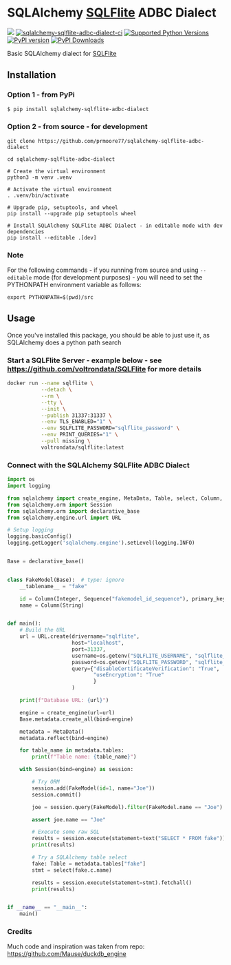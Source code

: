 # SQLAlchemy [SQLFlite](https://github.com/voltrondata/SQLFlite) ADBC Dialect 

[<img src="https://img.shields.io/badge/GitHub-prmoore77%2Fsqlalchemy--sqlflite--adbc--dialect-blue.svg?logo=Github">](https://github.com/prmoore77/sqlalchemy-sqlflite-adbc-dialect)
[![sqlalchemy-sqlflite-adbc-dialect-ci](https://github.com/prmoore77/sqlalchemy-sqlflite-adbc-dialect/actions/workflows/ci.yml/badge.svg)](https://github.com/prmoore77/sqlalchemy-sqlflite-adbc-dialect/actions/workflows/ci.yml)
[![Supported Python Versions](https://img.shields.io/pypi/pyversions/sqlalchemy--sqlflite--adbc--dialect)](https://pypi.org/project/sqlalchemy-sqlflite-adbc-dialect/)
[![PyPI version](https://badge.fury.io/py/sqlalchemy-sqlflite-adbc-dialect.svg)](https://badge.fury.io/py/sqlalchemy-sqlflite-adbc-dialect)
[![PyPI Downloads](https://img.shields.io/pypi/dm/sqlalchemy--sqlflite--adbc--dialect.svg)](https://pypi.org/project/sqlalchemy-sqlflite-adbc-dialect/)

Basic SQLAlchemy dialect for [SQLFlite](https://github.com/voltrondata/SQLFlite)

## Installation

### Option 1 - from PyPi
```sh
$ pip install sqlalchemy-sqlflite-adbc-dialect
```

### Option 2 - from source - for development
```shell
git clone https://github.com/prmoore77/sqlalchemy-sqlflite-adbc-dialect

cd sqlalchemy-sqlflite-adbc-dialect

# Create the virtual environment
python3 -m venv .venv

# Activate the virtual environment
. .venv/bin/activate

# Upgrade pip, setuptools, and wheel
pip install --upgrade pip setuptools wheel

# Install SQLAlchemy SQLFlite ADBC Dialect - in editable mode with dev dependencies
pip install --editable .[dev]
```

### Note
For the following commands - if you running from source and using `--editable` mode (for development purposes) - you will need to set the PYTHONPATH environment variable as follows:
```shell
export PYTHONPATH=$(pwd)/src
```

## Usage

Once you've installed this package, you should be able to just use it, as SQLAlchemy does a python path search

### Start a SQLFlite Server - example below - see https://github.com/voltrondata/SQLFlite for more details
```bash
docker run --name sqlflite \
           --detach \
           --rm \
           --tty \
           --init \
           --publish 31337:31337 \
           --env TLS_ENABLED="1" \
           --env SQLFLITE_PASSWORD="sqlflite_password" \
           --env PRINT_QUERIES="1" \
           --pull missing \
           voltrondata/sqlflite:latest
```

### Connect with the SQLAlchemy SQLFlite ADBC Dialect
```python
import os
import logging

from sqlalchemy import create_engine, MetaData, Table, select, Column, text, Integer, String, Sequence
from sqlalchemy.orm import Session
from sqlalchemy.orm import declarative_base
from sqlalchemy.engine.url import URL

# Setup logging
logging.basicConfig()
logging.getLogger('sqlalchemy.engine').setLevel(logging.INFO)


Base = declarative_base()


class FakeModel(Base):  # type: ignore
    __tablename__ = "fake"

    id = Column(Integer, Sequence("fakemodel_id_sequence"), primary_key=True)
    name = Column(String)


def main():
    # Build the URL
    url = URL.create(drivername="sqlflite",
                     host="localhost",
                     port=31337,
                     username=os.getenv("SQLFLITE_USERNAME", "sqlflite_username"),
                     password=os.getenv("SQLFLITE_PASSWORD", "sqlflite_password"),
                     query={"disableCertificateVerification": "True",
                            "useEncryption": "True"
                            }
                     )

    print(f"Database URL: {url}")

    engine = create_engine(url=url)
    Base.metadata.create_all(bind=engine)

    metadata = MetaData()
    metadata.reflect(bind=engine)

    for table_name in metadata.tables:
        print(f"Table name: {table_name}")

    with Session(bind=engine) as session:

        # Try ORM
        session.add(FakeModel(id=1, name="Joe"))
        session.commit()

        joe = session.query(FakeModel).filter(FakeModel.name == "Joe").first()

        assert joe.name == "Joe"

        # Execute some raw SQL
        results = session.execute(statement=text("SELECT * FROM fake")).fetchall()
        print(results)

        # Try a SQLAlchemy table select
        fake: Table = metadata.tables["fake"]
        stmt = select(fake.c.name)

        results = session.execute(statement=stmt).fetchall()
        print(results)


if __name__ == "__main__":
    main()
```

### Credits
Much code and inspiration was taken from repo: https://github.com/Mause/duckdb_engine
